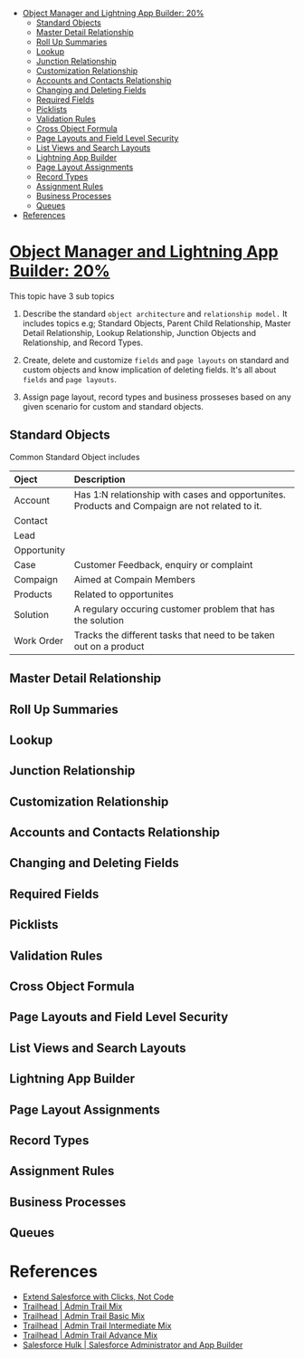 - [Object Manager and Lightning App Builder: 20%](#object-manager-and-lightning-app-builder-20)
  - [Standard Objects](#standard-objects)
  - [Master Detail Relationship](#master-detail-relationship)
  - [Roll Up Summaries](#roll-up-summaries)
  - [Lookup](#lookup)
  - [Junction Relationship](#junction-relationship)
  - [Customization Relationship](#customization-relationship)
  - [Accounts and Contacts Relationship](#accounts-and-contacts-relationship)
  - [Changing and Deleting Fields](#changing-and-deleting-fields)
  - [Required Fields](#required-fields)
  - [Picklists](#picklists)
  - [Validation Rules](#validation-rules)
  - [Cross Object Formula](#cross-object-formula)
  - [Page Layouts and Field Level Security](#page-layouts-and-field-level-security)
  - [List Views and Search Layouts](#list-views-and-search-layouts)
  - [Lightning App Builder](#lightning-app-builder)
  - [Page Layout Assignments](#page-layout-assignments)
  - [Record Types](#record-types)
  - [Assignment Rules](#assignment-rules)
  - [Business Processes](#business-processes)
  - [Queues](#queues)
- [References](#references)

# [Object Manager and Lightning App Builder: 20%](https://www.youtube.com/playlist?list=PL8O9iwxpgTOIX5bsk7Lg5HNIPfunN5hdQ)

This topic have 3 sub topics

1. Describe the standard `object architecture` and `relationship model.` It includes topics e.g; Standard Objects, Parent Child Relationship, Master Detail Relationship, Lookup Relationship, Junction Objects and Relationship, and Record Types.

2. Create, delete and customize `fields` and `page layouts` on standard and custom objects and know implication of deleting fields. It's all about `fields` and `page layouts`.

3. Assign page layout, record types and business prosseses based on any given scenario for custom and standard objects.


## Standard Objects

Common Standard Object includes

| Oject       | Description                                                                                    |
| :---------- | :--------------------------------------------------------------------------------------------- |
| Account     | Has 1:N relationship with cases and opportunites. Products and Compaign are not related to it. |
| Contact     |                                                                                                |
| Lead        |                                                                                                |
| Opportunity |                                                                                                |
| Case        | Customer Feedback, enquiry or complaint                                                        |
| Compaign    | Aimed at Compain Members                                                                       |
| Products    | Related to opportunites                                                                        |
| Solution    | A regulary occuring customer problem that has the solution                                     |
| Work Order  | Tracks the different tasks that need to be taken out on a product                              |


## Master Detail Relationship

## Roll Up Summaries

## Lookup

## Junction Relationship

## Customization Relationship

## Accounts and Contacts Relationship

## Changing and Deleting Fields

## Required Fields

## Picklists

## Validation Rules

## Cross Object Formula

## Page Layouts and Field Level Security

## List Views and Search Layouts

## Lightning App Builder

## Page Layout Assignments

## Record Types

## Assignment Rules

## Business Processes

## Queues



# References

- [Extend Salesforce with Clicks, Not Code](https://help.salesforce.com/s/articleView?id=sf.extend_click_intro.htm&type=5)
- [Trailhead | Admin Trail Mix](https://trailhead.salesforce.com/en/users/strailhead/trailmixes/prepare-for-your-salesforce-administrator-credential)
- [Trailhead | Admin Trail Basic Mix](https://trailhead.salesforce.com/en/content/learn/trails/force_com_admin_beginner)
- [Trailhead | Admin Trail Intermediate Mix](https://trailhead.salesforce.com/en/content/learn/trails/force_com_admin_intermediate)
- [Trailhead | Admin Trail Advance Mix](https://trailhead.salesforce.com/en/content/learn/trails/force_com_admin_advanced)
- [Salesforce Hulk | Salesforce Administrator and App Builder](https://www.youtube.com/playlist?list=PLWgzSrReOBh4P7kQyCJVH7mdmCWw0HXfi)

